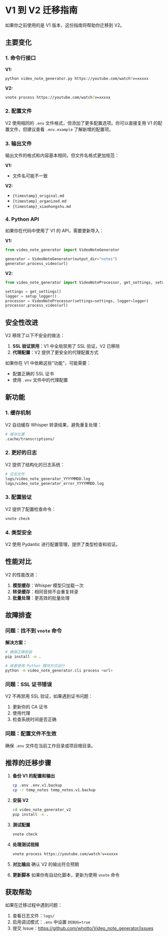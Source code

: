 # V1 到 V2 迁移指南

如果你之前使用的是 V1 版本，这份指南将帮助你迁移到 V2。

## 主要变化

### 1. 命令行接口

**V1:**
```bash
python video_note_generator.py https://youtube.com/watch?v=xxxxx
```

**V2:**
```bash
vnote process https://youtube.com/watch?v=xxxxx
```

### 2. 配置文件

V2 使用相同的 `.env` 文件格式，但添加了更多配置选项。你可以直接复用 V1 的配置文件，但建议查看 `.env.example` 了解新增的配置项。

### 3. 输出文件

输出文件的格式和内容基本相同，但文件名格式更加规范：

**V1:**
- 文件名可能不一致

**V2:**
- `{timestamp}_original.md`
- `{timestamp}_organized.md`
- `{timestamp}_xiaohongshu.md`

### 4. Python API

如果你在代码中使用了 V1 的 API，需要更新导入：

**V1:**
```python
from video_note_generator import VideoNoteGenerator

generator = VideoNoteGenerator(output_dir="notes")
generator.process_video(url)
```

**V2:**
```python
from video_note_generator import VideoNoteProcessor, get_settings, setup_logger

settings = get_settings()
logger = setup_logger()
processor = VideoNoteProcessor(settings=settings, logger=logger)
processor.process_video(url)
```

## 安全性改进

V2 移除了以下不安全的做法：

1. **SSL 验证禁用**：V1 中全局禁用了 SSL 验证，V2 已移除
2. **代理配置**：V2 提供了更安全的代理配置方式

如果你在 V1 中依赖这些"功能"，可能需要：
- 配置正确的 SSL 证书
- 使用 `.env` 文件中的代理配置

## 新功能

### 1. 缓存机制

V2 自动缓存 Whisper 转录结果，避免重复处理：

```bash
# 缓存位置
.cache/transcriptions/
```

### 2. 更好的日志

V2 提供了结构化的日志系统：

```bash
# 日志文件
logs/video_note_generator_YYYYMMDD.log
logs/video_note_generator_error_YYYYMMDD.log
```

### 3. 配置验证

V2 提供了配置检查命令：

```bash
vnote check
```

### 4. 类型安全

V2 使用 Pydantic 进行配置管理，提供了类型检查和验证。

## 性能对比

V2 的性能改进：

1. **模型缓存**：Whisper 模型只加载一次
2. **转录缓存**：相同音频不会重复转录
3. **批量处理**：更高效的批量处理

## 故障排查

### 问题：找不到 `vnote` 命令

**解决方案：**
```bash
# 确保正确安装
pip install -e .

# 或者使用 Python 模块方式运行
python -m video_note_generator.cli process <url>
```

### 问题：SSL 证书错误

V2 不再禁用 SSL 验证，如果遇到证书问题：

1. 更新你的 CA 证书
2. 使用代理
3. 检查系统时间是否正确

### 问题：配置文件不生效

确保 `.env` 文件在当前工作目录或项目根目录。

## 推荐的迁移步骤

1. **备份 V1 的配置和输出**
   ```bash
   cp .env .env.v1.backup
   cp -r temp_notes temp_notes.v1.backup
   ```

2. **安装 V2**
   ```bash
   cd video_note_generator_v2
   pip install -e .
   ```

3. **测试配置**
   ```bash
   vnote check
   ```

4. **处理测试视频**
   ```bash
   vnote process https://youtube.com/watch?v=xxxxx
   ```

5. **对比输出**
   确认 V2 的输出符合预期

6. **更新脚本**
   如果你有自动化脚本，更新为使用 `vnote` 命令

## 获取帮助

如果在迁移过程中遇到问题：

1. 查看日志文件：`logs/`
2. 启用调试模式：`.env` 中设置 `DEBUG=true`
3. 提交 Issue：https://github.com/whotto/Video_note_generator/issues
